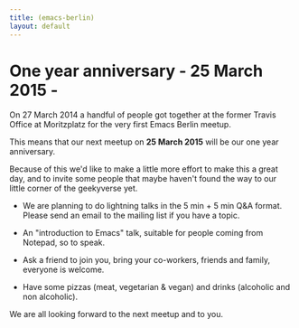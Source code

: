 ```yaml
---
title: (emacs-berlin)
layout: default
---
```


# One year anniversary - 25 March 2015 -

On 27 March 2014 a handful of people got together at the former Travis
Office at Moritzplatz for the very first Emacs Berlin meetup.

This means that our next meetup on **25 March 2015** will be our one year
anniversary.

Because of this we'd like to make a little more effort to make this a great
day, and to invite some people that maybe haven't found the way to our
little corner of the geekyverse yet.

- We are planning to do lightning talks in the 5 min + 5 min Q&A format. Please send an email to the mailing list if you have a topic.

- An "introduction to Emacs" talk, suitable for people coming from Notepad, so to speak.

- Ask a friend to join you, bring your co-workers, friends and family, everyone is welcome.

- Have some pizzas (meat, vegetarian & vegan) and drinks (alcoholic and non alcoholic).

We are all looking forward to the next meetup and to you.
